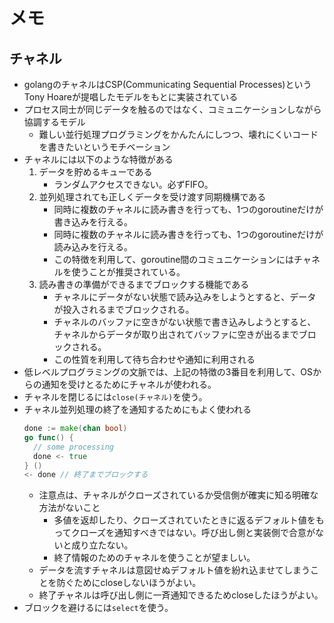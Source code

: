 # メモ

## チャネル
- golangのチャネルはCSP(Communicating Sequential Processes)というTony Hoareが提唱したモデルをもとに実装されている
- プロセス同士が同じデータを触るのではなく、コミュニケーションしながら協調するモデル
    - 難しい並行処理プログラミングをかんたんにしつつ、壊れにくいコードを書きたいというモチベーション
- チャネルには以下のような特徴がある
    1. データを貯めるキューである
        - ランダムアクセスできない。必ずFIFO。
    2. 並列処理されても正しくデータを受け渡す同期機構である
        - 同時に複数のチャネルに読み書きを行っても、1つのgoroutineだけが書き込みを行える。
        - 同時に複数のチャネルに読み書きを行っても、1つのgoroutineだけが読み込みを行える。
        - この特徴を利用して、goroutine間のコミュニケーションにはチャネルを使うことが推奨されている。
    3. 読み書きの準備ができるまでブロックする機能である
        - チャネルにデータがない状態で読み込みをしようとすると、データが投入されるまでブロックされる。
        - チャネルのバッファに空きがない状態で書き込みしようとすると、チャネルからデータが取り出されてバッファに空きが出るまでブロックされる。
        - この性質を利用して待ち合わせや通知に利用される
- 低レベルプログラミングの文脈では、上記の特徴の3番目を利用して、OSからの通知を受けとるためにチャネルが使われる。
- チャネルを閉じるには`close(チャネル)`を使う。
- チャネル並列処理の終了を通知するためにもよく使われる
    ```go
  done := make(chan bool)
  go func() {
      // some processing
      done <- true
  } ()
  <- done // 終了までブロックする
    ```
    - 注意点は、チャネルがクローズされているか受信側が確実に知る明確な方法がないこと 
        - 多値を返却したり、クローズされていたときに返るデフォルト値をもってクローズを通知すべきではない。呼び出し側と実装側で合意がないと成り立たない。
        - 終了情報のためのチャネルを使うことが望ましい。
    - データを流すチャネルは意図せぬデフォルト値を紛れ込ませてしまうことを防ぐためにcloseしないほうがよい。
    - 終了チャネルは呼び出し側に一斉通知できるためcloseしたほうがよい。
- ブロックを避けるには`select`を使う。

       
